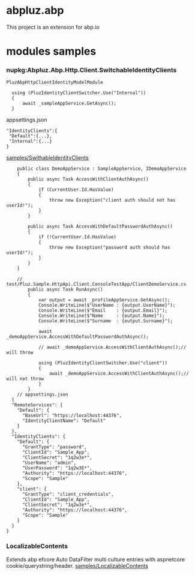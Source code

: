 # abpluz.abp
This project is an extension for abp.io



# modules samples

### nupkg:Abpluz.Abp.Http.Client.SwitchableIdentityClients

`PluzAbpHttpClientIdentityModelModule`

```
  using (PluzIdentityClientSwitcher.Use("Internal"))
  {
      await _sampleAppService.GetAsync();
  }
```
appsettings.json
```
"IdentityClients":{
 "Default":{...},
 "Internal":{...}
}
```

[samples/SwithableIdentityClients](samples/SwithableIdentityClients/Pluz.Sample/)
```
    public class DemoAppService : SampleAppService, IDemoAppService
    {
        public async Task AccessWithClientAuthAsync()
        {
            if (CurrentUser.Id.HasValue)
            {
                throw new Exception("client auth should not has userId!");
            }
        }

        public async Task AccessWithDefaultPasswordAuthAsync()
        {
            if (!CurrentUser.Id.HasValue)
            {
                throw new Exception("password auth should has userId!");
            }
        }
    }
    
    // test/Pluz.Sample.HttpApi.Client.ConsoleTestApp/ClientDemoService.cs
        public async Task RunAsync()
        {
            var output = await _profileAppService.GetAsync();
            Console.WriteLine($"UserName : {output.UserName}");
            Console.WriteLine($"Email    : {output.Email}");
            Console.WriteLine($"Name     : {output.Name}");
            Console.WriteLine($"Surname  : {output.Surname}");

            await _demoAppService.AccessWithDefaultPasswordAuthAsync();

            // await _demoAppService.AccessWithClientAuthAsync();// will throw

            using (PluzIdentityClientSwitcher.Use("client"))
            {
                await _demoAppService.AccessWithClientAuthAsync();// will not throw
            }
        }
    // appsettings.json
  {
  "RemoteServices": {
    "Default": {
      "BaseUrl": "https://localhost:44376",
      "IdentityClientName": "Default"
    }
  },
  "IdentityClients": {
    "Default": {
      "GrantType": "password",
      "ClientId": "Sample_App",
      "ClientSecret": "1q2w3e*",
      "UserName": "admin",
      "UserPassword": "1q2w3E*",
      "Authority": "https://localhost:44376",
      "Scope": "Sample"
    },
    "client": {
      "GrantType": "client_credentials",
      "ClientId": "Sample_App",
      "ClientSecret": "1q2w3e*",
      "Authority": "https://localhost:44376",
      "Scope": "Sample"
    }
  }
}
```

### LocalizableContents
Extends abp efcore Auto DataFilter multi culture entries with aspnetcore cookie/querystring/header. 
[samples/LocalizableContents](samples/LocalizableContents/Pluz.Sample)
